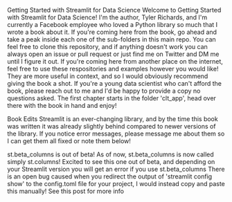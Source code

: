 Getting Started with Streamlit for Data Science
Welcome to Getting Started with Streamlit for Data Science! I'm the author, Tyler Richards, and I'm currently a Facebook employee who loved a Python library so much that I wrote a book about it.
If you're coming here from the book, go ahead and take a peak inside each one of the sub-folders in this main repo. You can feel free to clone this repository, and if anything doesn't work you can always open an issue or pull request or just find me on Twitter and DM me until I figure it out.
If you're coming here from another place on the internet, feel free to use these respositories and examples however you would like! They are more useful in context, and so I would obviously recommend giving the book a shot. If you're a young data scientist who can't afford the book, please reach out to me and I'd be happy to provide a copy no questions asked.
The first chapter starts in the folder 'clt_app', head over there with the book in hand and enjoy!

Book Edits
Streamlit is an ever-changing library, and by the time this book was written it was already slightly behind compared to newer versions of the library. If you notice error messages, please message me about them so I can get them all fixed or note them below!

st.beta_columns is out of beta! As of now, st.beta_columns is now called simply st.columns! Excited to see this one out of beta, and depending on your Streamlit version you will get an error if you use st.beta_columns
There is an open bug caused when you redirect the output of 'streamlit config show' to the config.toml file for your project, I would instead copy and paste this manually! See this post for more info
